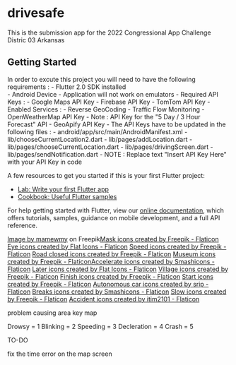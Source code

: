 # drivesafe

This is the submission app for the 2022 Congressional App Challenge Distric 03 Arkansas

## Getting Started

In order to excute this project you will need to have the following requirements : 
      - Flutter 2.0 SDK installed <br />
      - Android Device
        - Application will not work on emulators
      - Required API Keys : 
        - Google Maps API Key
        - Firebase API Key
        - TomTom API Key
          - Enabled Services : 
            - Reverse GeoCoding
            - Traffic Flow Monitoring
        - OpenWeatherMap API Key
          - Note : API Key for the "5 Day / 3 Hour Forecast" API
        - GeoApify API Key
      - The API Keys have to be updated in the following files : 
        - android/app/src/main/AndroidManifest.xml
        - lib/chooseCurrentLocation2.dart
        - lib/pages/addLocation.dart
        - lib/pages/chooseCurrentLocation.dart
        - lib/pages/drivingScreen.dart
        - lib/pages/sendNotification.dart
        - NOTE : Replace text "Insert API Key Here" with your API Key in code

A few resources to get you started if this is your first Flutter project:

- [Lab: Write your first Flutter app](https://flutter.dev/docs/get-started/codelab)
- [Cookbook: Useful Flutter samples](https://flutter.dev/docs/cookbook)

For help getting started with Flutter, view our
[online documentation](https://flutter.dev/docs), which offers tutorials,
samples, guidance on mobile development, and a full API reference.

<a href="https://www.freepik.com/free-vector/red-triangle-warning-sign-vector-art-illustration_18379821.htm#query=warning&position=6&from_view=search">Image by mamewmy</a> on Freepik<a href="https://www.flaticon.com/free-icons/mask" title="mask icons">Mask icons created by Freepik - Flaticon</a>
<a href="https://www.flaticon.com/free-icons/eye" title="eye icons">Eye icons created by Flat Icons - Flaticon</a>
<a href="https://www.flaticon.com/free-icons/speed" title="speed icons">Speed icons created by Freepik - Flaticon</a>
<a href="https://www.flaticon.com/free-icons/road-closed" title="road closed icons">Road closed icons created by Freepik - Flaticon</a>
<a href="https://www.flaticon.com/free-icons/museum" title="museum icons">Museum icons created by Freepik - Flaticon</a><a href="https://www.flaticon.com/free-icons/accelerate" title="accelerate icons">Accelerate icons created by Smashicons - Flaticon</a>
<a href="https://www.flaticon.com/free-icons/later" title="later icons">Later icons created by Flat Icons - Flaticon</a>
<a href="https://www.flaticon.com/free-icons/village" title="village icons">Village icons created by Freepik - Flaticon</a>
<a href="https://www.flaticon.com/free-icons/finish" title="finish icons">Finish icons created by Freepik - Flaticon</a>
<a href="https://www.flaticon.com/free-icons/start" title="start icons">Start icons created by Freepik - Flaticon</a>
<a href="https://www.flaticon.com/free-icons/autonomous-car" title="autonomous car icons">Autonomous car icons created by srip - Flaticon</a>
<a href="https://www.flaticon.com/free-icons/breaks" title="breaks icons">Breaks icons created by Smashicons - Flaticon</a>
<a href="https://www.flaticon.com/free-icons/slow" title="slow icons">Slow icons created by Freepik - Flaticon</a>
<a href="https://www.flaticon.com/free-icons/accident" title="accident icons">Accident icons created by itim2101 - Flaticon</a>

problem causing area key map

Drowsy = 1
Blinking = 2
Speeding = 3
Decleration = 4
Crash = 5

TO-DO

fix the time error on the map screen
